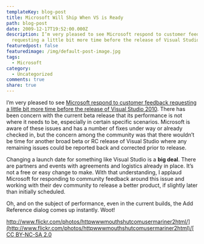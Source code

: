 ```yaml
---
templateKey: blog-post
title: Microsoft Will Ship When VS is Ready
path: blog-post
date: 2009-12-17T19:52:00.000Z
description: I’m very pleased to see Microsoft respond to customer feedback
  requesting a little bit more time before the release of Visual Studio 2010.
featuredpost: false
featuredimage: /img/default-post-image.jpg
tags:
  - Microsoft
category:
  - Uncategorized
comments: true
share: true
---
```

I’m very pleased to see [Microsoft respond to customer feedback requesting a little bit more time before the release of Visual Studio 2010](http://weblogs.asp.net/scottgu/archive/2009/12/17/visual-studio-2010-and-net-4-0-update.aspx). There has been concern with the current beta release that its performance is not where it needs to be, especially in certain specific scenarios. Microsoft is aware of these issues and has a number of fixes under way or already checked in, but the concern among the community was that there wouldn’t be time for another broad beta or RC release of Visual Studio where any remaining issues could be reported back and corrected prior to release.

Changing a launch date for something like Visual Studio is a **big deal**. There are partners and events with agreements and logistics already in place. It’s not a free or easy change to make. With that understanding, I applaud Microsoft for responding to community feedback around this issue and working with their dev community to release a better product, if slightly later than initially scheduled.

Oh, and on the subject of performance, even in the current builds, the Add Reference dialog comes up instantly. Woot!



[http://www.flickr.com/photos/httpwwwmouthshutcomusermariner2html/](http://www.flickr.com/photos/httpwwwmouthshutcomusermariner2html)/[CC BY-NC-SA 2.0](http://creativecommons.org/licenses/by-nc-sa/2.0)